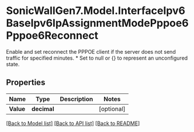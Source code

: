 # SonicWallGen7.Model.InterfaceIpv6BaseIpv6IpAssignmentModePppoe6Pppoe6Reconnect
Enable and set reconnect the PPPOE client if the server does not send traffic for specified minutes. * Set to null or {} to represent  an unconfigured state.

## Properties

Name | Type | Description | Notes
------------ | ------------- | ------------- | -------------
**Value** | **decimal** |  | [optional] 

[[Back to Model list]](../README.md#documentation-for-models) [[Back to API list]](../README.md#documentation-for-api-endpoints) [[Back to README]](../README.md)

